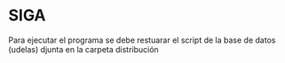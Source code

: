 # SIGA
Para ejecutar el programa se debe restuarar el script de la base de datos (udelas) djunta en la carpeta distribución 

